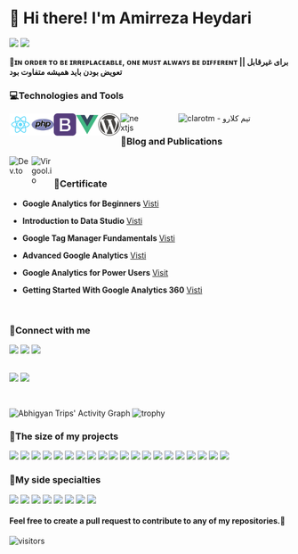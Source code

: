 # 👋 Hi there! I'm Amirreza Heydari 

<img src="https://user-images.githubusercontent.com/63079207/178312962-03352c4d-18a5-4c63-99e4-fc018afb2f66.jpg" >
<img src="https://user-images.githubusercontent.com/73097560/115834477-dbab4500-a447-11eb-908a-139a6edaec5c.gif">

🎈**ɪɴ ᴏʀᴅᴇʀ ᴛᴏ ʙᴇ ɪʀʀᴇᴘʟᴀᴄᴇᴀʙʟᴇ, ᴏɴᴇ ᴍᴜꜱᴛ ᴀʟᴡᴀʏꜱ ʙᴇ ᴅɪꜰꜰᴇʀᴇɴᴛ || برای غیرقابل تعویض بودن باید همیشه متفاوت بود**

### 💻Technologies and Tools
<img align="left" alt="React js" width="40px" src="https://raw.githubusercontent.com/github/explore/80688e429a7d4ef2fca1e82350fe8e3517d3494d/topics/react/react.png" />
<img align="left" alt="php" width="40px" src="https://raw.githubusercontent.com/github/explore/ccc16358ac4530c6a69b1b80c7223cd2744dea83/topics/php/php.png" />
<img align="left" alt="bootstrap" width="40px" src="https://raw.githubusercontent.com/github/explore/80688e429a7d4ef2fca1e82350fe8e3517d3494d/topics/bootstrap/bootstrap.png" />
<img align="left" alt="vue js" width="40px" src="https://raw.githubusercontent.com/github/explore/80688e429a7d4ef2fca1e82350fe8e3517d3494d/topics/vue/vue.png" />
<img align="left" alt="wordpress" width="40px" src="https://raw.githubusercontent.com/github/explore/80688e429a7d4ef2fca1e82350fe8e3517d3494d/topics/wordpress/wordpress.png" />
<img align="left" alt="nextjs" width="40px" src="https://user-images.githubusercontent.com/63079207/196910667-08836015-818a-4101-b6b0-1bc25a2a97e0.png" />
<img align="right" alt="clarotm - تیم کلارو" width="200" src="https://user-images.githubusercontent.com/63079207/196912682-fb823550-71cb-4861-8ac6-9ac85e2149c2.png">
<br />

### 🧾Blog and Publications
[<img align="left" alt="Dev.to" width="40px" src="https://user-images.githubusercontent.com/63079207/193222914-574a2c68-ac48-42b9-a0cd-d9a0804e98eb.png" />](https://dev.to/amirrezaheydari)
[<img align="left" alt="Virgool.io" width="40px" src="https://user-images.githubusercontent.com/63079207/193224096-94b5da33-8c72-422f-8231-d8a07a418211.png" />](https://dev.to/amirrezaheydari)
<br />

### 🔶Certificate

- **Google Analytics for Beginners** [Visti](https://analytics.google.com/analytics/academy/certificate/X7fKwZ_VTP-8V_-mlmCGYw)

- **Introduction to Data Studio** [Visti](https://analytics.google.com/analytics/academy/certificate/UsNMZbPHRPyKzoL4f0ZHLA)

- **Google Tag Manager Fundamentals** [Visti](https://analytics.google.com/analytics/academy/certificate/k5yUuE6qTmqnW9VqQKmz-Q)

- **Advanced Google Analytics** [Visti](https://analytics.google.com/analytics/academy/certificate/RSubvhFnTMaC8zhJXqqoKA)

- **Google Analytics for Power Users** [Visit](https://analytics.google.com/analytics/academy/certificate/qDdHPKoiTQuGqoGDw3zkUg)

- **Getting Started With Google Analytics 360** [Visti](https://analytics.google.com/analytics/academy/certificate/pzRCRhdxQ3GOl_kk_UxB8A)

<br />

### 🔔Connect with me
[<img src ="https://img.shields.io/badge/website-%23.svg?&style=for-the-badge&logo=www&logoColor=white%22&color=orange">](https://clarotm.ir/)
[<img src ="https://img.shields.io/badge/website-%23.svg?&style=for-the-badge&logo=www&logoColor=white%22&color=orange">](https://iseokar.ir/)
[<img src="https://img.shields.io/badge/Instagram-E4405F?style=for-the-badge&logo=instagram&logoColor=white&color=orange">](https://www.instagram.com/amirrezaheydariinsta/)
<br />
<br />

<p align="left">
  <img width="49.5%" src="https://github-readme-stats.vercel.app/api?username=Amirrezaheydari81&hide_border=true" />
    <img width="49.5%" src="https://github-readme-streak-stats.herokuapp.com/?user=Amirrezaheydari81&hide_border=true" />
</p>
<br>

![Abhigyan Trips' Activity Graph](https://activity-graph.herokuapp.com/graph?username=abhigyantrips&custom_title=Amirrezaheydari81's%20Contribution%20Graph&theme=gruvbox&bg_color=ffffff&hide_border=true&line=FE7D37&point=FE7D37)
![trophy](https://github-profile-trophy.vercel.app/?username=Amirrezaheydari81)
<br />

### 🎈The size of my projects
[<img src= "https://img.shields.io/github/languages/code-size/Amirrezaheydari81/user-persona-template?color=orange&label=user-persona-template">](https://github.com/Amirrezaheydari81/user-persona-template) [<img src= "https://img.shields.io/github/languages/code-size/Amirrezaheydari81/btn-component?color=orange&label=btn-component">](https://github.com/Amirrezaheydari81/btn-component)
 [<img src= "https://img.shields.io/github/languages/code-size/Amirrezaheydari81/landing-page-01-figam?color=orange&label=landing-page-01">](https://github.com/Amirrezaheydari81/landing-page-01-figam)
 [<img src= "https://img.shields.io/github/languages/code-size/Amirrezaheydari81/downlod-box-in-bootstrap-v5?color=orange&label=downlod-box-in-bootstrap-v5">](https://github.com/Amirrezaheydari81/downlod-box-in-bootstrap-v5)
 [<img src= "https://img.shields.io/github/languages/code-size/Amirrezaheydari81/buffer-login-page?color=orange&label=buffer-login-page">](https://github.com/Amirrezaheydari81/buffer-login-page)
 [<img src= "https://img.shields.io/github/languages/code-size/Amirrezaheydari81/Landing-Page?color=orange&label=Landing-Page">](https://github.com/Amirrezaheydari81/Landing-Page)
 [<img src= "https://img.shields.io/github/languages/code-size/Amirrezaheydari81/slider-button-js?color=orange&label=slider-button-js">](https://github.com/Amirrezaheydari81/slider-button-js)
 [<img src= "https://img.shields.io/github/languages/code-size/Amirrezaheydari81/3d-shape-box?color=orange&label=3d-shape-box">](https://github.com/Amirrezaheydari81/3d-shape-box)
 [<img src= "https://img.shields.io/github/languages/code-size/Amirrezaheydari81/automatic-loading-and-redirecting?color=orange&label=automatic-loading-and-redirecting">](https://github.com/Amirrezaheydari81/automatic-loading-and-redirecting)
 [<img src= "https://img.shields.io/github/languages/code-size/Amirrezaheydari81/recapcha-javascript?color=orange&label=recapcha-javascript">](https://github.com/Amirrezaheydari81/recapcha-javascript)
 [<img src= "https://img.shields.io/github/languages/code-size/Amirrezaheydari81/loutos?color=orange&label=loutos">](https://github.com/Amirrezaheydari81/loutos)
 [<img src= "https://img.shields.io/github/languages/code-size/Amirrezaheydari81/Introduce-yourself?color=orange&label=Introduce-yourself">](https://github.com/Amirrezaheydari81/Introduce-yourself)
 [<img src= "https://img.shields.io/github/languages/code-size/Amirrezaheydari81/reading-time-wp-CTM?color=orange&label=reading-time-wp-CTM">](https://github.com/Amirrezaheydari81/reading-time-wp-CTM)
  [<img src= "https://img.shields.io/github/languages/code-size/Amirrezaheydari81/free-programming-books?color=orange&label=free-programming-books">](https://github.com/Amirrezaheydari81/free-programming-books)
  [<img src= "https://img.shields.io/github/languages/code-size/Amirrezaheydari81/bug-xmlrpc-wordpress?color=orange&label=bug-xmlrpc-wordpress">](https://github.com/Amirrezaheydari81/bug-xmlrpc-wordpress)
  [<img src= "https://img.shields.io/github/languages/code-size/Amirrezaheydari81/theme-wordpress-ctm?color=orange&label=theme-wordpress-ctm">](https://github.com/Amirrezaheydari81/theme-wordpress-ctm)
  [<img src= "https://img.shields.io/github/languages/code-size/Amirrezaheydari81/theme-wordpress-ctm?color=orange&label=theme-wordpress-ctm">](https://github.com/Amirrezaheydari81/theme-wordpress-ctm)
  [<img src= "https://img.shields.io/github/languages/code-size/Amirrezaheydari81/code-editor-html?color=orange&label=code-editor-html">](https://github.com/Amirrezaheydari81/code-editor-html)
  [<img src= "https://img.shields.io/github/languages/code-size/Amirrezaheydari81/Artificial-intelligence-of-tmaclaro?color=orange&label=Artificial-intelligence-of-tmaclaro">](https://github.com/Amirrezaheydari81/Artificial-intelligence-of-tmaclaro)
  [<img src= "https://img.shields.io/github/languages/code-size/Amirrezaheydari81/change-wp-login-logo?color=orange&label=change-wp-login-logo">](https://github.com/Amirrezaheydari81/change-wp-login-logo)
<br />

### 📌My side specialties
<img src="https://img.shields.io/badge/Photoshop-70%25-brightgreen"> <img src="https://img.shields.io/badge/Clean code-50%25-brightgreen"> <img src="https://img.shields.io/badge/Video editor-50%25-brightgreen"> <img src="https://img.shields.io/badge/photographer-60%25-brightgreen"> <img src="https://img.shields.io/badge/Ui design-45%25-brightgreen"> <img src="https://img.shields.io/badge/Ux design-35%25-brightgreen"> <img src="https://img.shields.io/badge/Optimize website-90%25-brightgreen"> <img src="https://img.shields.io/badge/Search engine optimization(SEO)-90%25-brightgreen">
#### Feel free to create a pull request to contribute to any of my repositories.🧡

![visitors](https://visitor-badge.laobi.icu/badge?page_id=amirrezaheydari81.amirrezaheydari81)
